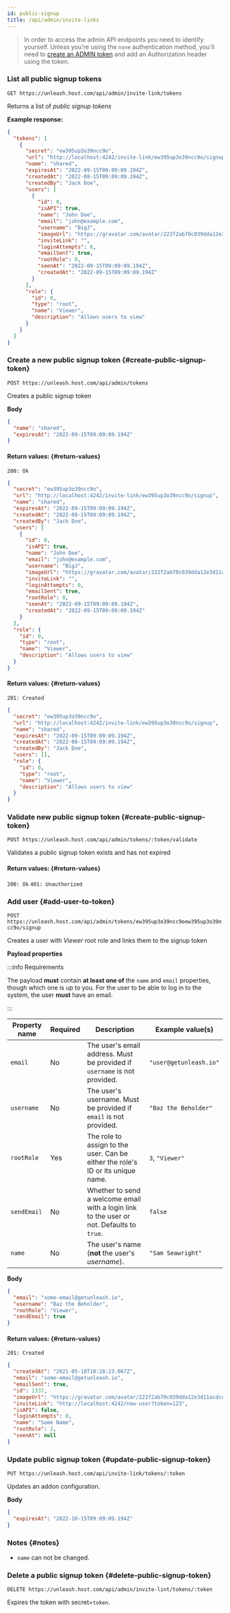 ```yaml
---
id: public-signup
title: /api/admin/invite-links
---
```


> In order to access the admin API endpoints you need to identify yourself. Unless you're using the `none` authentication method, you'll need to [create an ADMIN token](/user_guide/api-token) and add an Authorization header using the token.

### List all public signup tokens

`GET https://unleash.host.com/api/admin/invite-link/tokens`

Returns a list of _public signup tokens_

**Example response:**

```json
{
  "tokens": [
    {
      "secret": "ew395up3o39ncc9o",
      "url": "http://localhost:4242/invite-link/ew395up3o39ncc9o/signup",
      "name": "shared",
      "expiresAt": "2022-09-15T09:09:09.194Z",
      "createdAt": "2022-08-15T09:09:09.194Z",
      "createdBy": "Jack Doe",
      "users": [
        {
          "id": 0,
          "isAPI": true,
          "name": "John Doe",
          "email": "john@example.com",
          "username": "BigJ",
          "imageUrl": "https://gravatar.com/avatar/222f2ab70c039dda12e3d11acdcebd02?size=42&default=retro",
          "inviteLink": "",
          "loginAttempts": 0,
          "emailSent": true,
          "rootRole": 0,
          "seenAt": "2022-09-15T09:09:09.194Z",
          "createdAt": "2022-09-15T09:09:09.194Z"
        }
      ],
      "role": {
        "id": 0,
        "type": "root",
        "name": "Viewer",
        "description": "Allows users to view"
      }
    }
  ]
}
```

### Create a new public signup token {#create-public-signup-token}

`POST https://unleash.host.com/api/admin/tokens`

Creates a public signup token

**Body**

```json
{
  "name": "shared",
  "expiresAt": "2022-09-15T09:09:09.194Z"
}
```

#### Return values: {#return-values}

`200: Ok`

```json
{
  "secret": "ew395up3o39ncc9o",
  "url": "http://localhost:4242/invite-link/ew395up3o39ncc9o/signup",
  "name": "shared",
  "expiresAt": "2022-09-15T09:09:09.194Z",
  "createdAt": "2022-08-15T09:09:09.194Z",
  "createdBy": "Jack Doe",
  "users": [
    {
      "id": 0,
      "isAPI": true,
      "name": "John Doe",
      "email": "john@example.com",
      "username": "BigJ",
      "imageUrl": "https://gravatar.com/avatar/222f2ab70c039dda12e3d11acdcebd02?size=42&default=retro",
      "inviteLink": "",
      "loginAttempts": 0,
      "emailSent": true,
      "rootRole": 0,
      "seenAt": "2022-09-15T09:09:09.194Z",
      "createdAt": "2022-09-15T09:09:09.194Z"
    }
  ],
  "role": {
    "id": 0,
    "type": "root",
    "name": "Viewer",
    "description": "Allows users to view"
  }
}
```

#### Return values: {#return-values}

`201: Created`

```json
{
  "secret": "ew395up3o39ncc9o",
  "url": "http://localhost:4242/invite-link/ew395up3o39ncc9o/signup",
  "name": "shared",
  "expiresAt": "2022-09-15T09:09:09.194Z",
  "createdAt": "2022-08-15T09:09:09.194Z",
  "createdBy": "Jack Doe",
  "users": [],
  "role": {
    "id": 0,
    "type": "root",
    "name": "Viewer",
    "description": "Allows users to view"
  }
}
```

### Validate new public signup token {#create-public-signup-token}

`POST https://unleash.host.com/api/admin/tokens/:token/validate`

Validates a public signup token exists and has not expired

#### Return values: {#return-values}

`200: Ok` `401: Unauthorized`

### Add user {#add-user-to-token}

`POST https://unleash.host.com/api/admin/tokens/ew395up3o39ncc9oew395up3o39ncc9o/signup`

Creates a user with _Viewer_ root role and links them to the signup token

**Payload properties**

:::info Requirements

The payload **must** contain **at least one of** the `name` and `email` properties, though which one is up to you. For the user to be able to log in to the system, the user **must** have an email.

:::

| Property name | Required | Description | Example value(s) |
| --- | --- | --- | --- |
| `email` | No | The user's email address. Must be provided if `username` is not provided. | `"user@getunleash.io"` |
| `username` | No | The user's username. Must be provided if `email` is not provided. | `"Baz the Beholder"` |
| `rootRole` | Yes | The role to assign to the user. Can be either the role's ID or its unique name. | `3`, `"Viewer"` |
| `sendEmail` | No | Whether to send a welcome email with a login link to the user or not. Defaults to `true`. | `false` |
| `name` | No | The user's name (**not** the user's _username_). | `"Sam Seawright" ` |

**Body**

```json
{
  "email": "some-email@getunleash.io",
  "username": "Baz the Beholder",
  "rootRole": "Viewer",
  "sendEmail": true
}
```

#### Return values: {#return-values}

`201: Created`

```json
{
  "createdAt": "2021-05-18T10:28:23.067Z",
  "email": "some-email@getunleash.io",
  "emailSent": true,
  "id": 1337,
  "imageUrl": "https://gravatar.com/avatar/222f2ab70c039dda12e3d11acdcebd02?size=42&default=retro",
  "inviteLink": "http://localhost:4242/new-user?token=123",
  "isAPI": false,
  "loginAttempts": 0,
  "name": "Some Name",
  "rootRole": 2,
  "seenAt": null
}
```

### Update public signup token {#update-public-signup-token}

`PUT https://unleash.host.com/api/invite-link/tokens/:token`

Updates an addon configuration.

**Body**

```json
{
  "expiresAt": "2022-10-15T09:09:09.194Z"
}
```

### Notes {#notes}

- `name` can not be changed.

### Delete a public signup token {#delete-public-signup-token}

`DELETE https://unleash.host.com/api/admin/invite-lint/tokens/:token`

Expires the token with secret=`token`.
